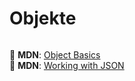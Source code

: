 # Objekte

```javascript
```

📖 **MDN**: [Object Basics](https://developer.mozilla.org/en-US/docs/Learn/JavaScript/Objects/Basics)  
📖 **MDN**: [Working with JSON](https://developer.mozilla.org/en-US/docs/Learn/JavaScript/Objects/JSON)

